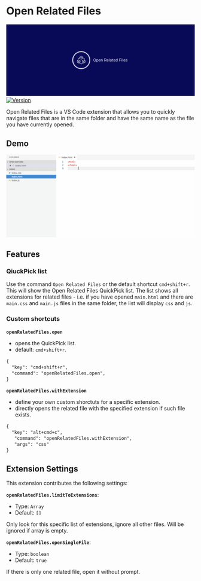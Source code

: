 # Open Related Files
![](https://github.com/GeorgeSG/vscode-open-related-files/blob/master/images/logo/facebook_cover_photo_2.png)
[![Version](https://vsmarketplacebadge.apphb.com/version-short/georgesg.open-related-files.svg)](https://marketplace.visualstudio.com/items?itemName=georgesg.open-related-files)

Open Related Files is a VS Code extension that allows you to quickly navigate files that are in the same folder and have the same name as the file you have currently opened.

## Demo

![VS Code Open Related Files Demo](https://raw.githubusercontent.com/GeorgeSG/vscode-open-related-files/master/images/vscode-open-related-file-demo.gif)

## Features

### QiuckPick list

Use the command `Open Related Files` or the default shortcut `cmd+shift+r`. This will show the Open Related Files QuickPick list. The list shows all extensions for related files - i.e. if you have opened `main.html` and there are `main.css` and `main.js` files in the same folder, the list will display `css` and `js`.

### Custom shortcuts

**`openRelatedFiles.open`**
  - opens the QuickPick list.
  - default: `cmd+shift+r`.

```
{
  "key": "cmd+shift+r",
  "command": "openRelatedFiles.open",
}
```

**`openRelatedFiles.withExtension`**
  - define your own custom shorctuts for a specific extension.
  - directly opens the related file with the specified extension if such file exists.
```
{
  "key": "alt+cmd+c",
   "command": "openRelatedFiles.withExtension",
   "args": "css"
}
```

## Extension Settings

This extension contributes the following settings:

**`openRelatedFiles.limitToExtensions`**:
  - Type: `Array`
  - Default: `[]`

Only look for this specific list of extensions, ignore all other files. Will be ignored if array is empty.

**`openRelatedFiles.openSingleFile`**:
  - Type: `boolean`
  - Default: `true`

If there is only one related file, open it without prompt.
